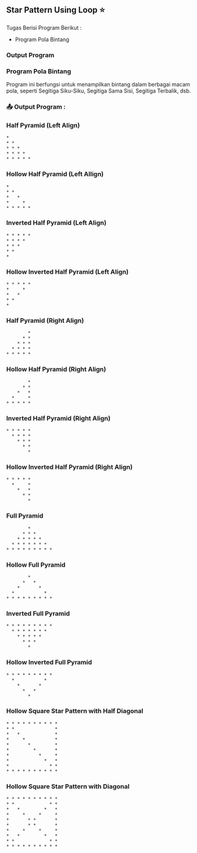 ## Star Pattern Using Loop ⭐

Tugas Berisi Program Berikut :

- Program Pola Bintang

### Output Program

### Program Pola Bintang

Program ini berfungsi untuk menampilkan bintang dalam berbagai macam pola, seperti Segitiga Siku-Siku, Segitiga Sama Sisi, Segitiga Terbalik, dsb.

### 📤 Output Program :

### Half Pyramid (Left Align)

    *
    * *
    * * *
    * * * *
    * * * * *

### Hollow Half Pyramid (Left Allign)

    *
    * *
    *   *
    *     *
    * * * * *

### Inverted Half Pyramid (Left Align)

    * * * * *
    * * * *
    * * *
    * *
    *

### Hollow Inverted Half Pyramid (Left Align)

    * * * * *
    *     *
    *   *
    * *
    *

### Half Pyramid (Right Align)

            *
          * *
        * * *
      * * * *
    * * * * *

### Hollow Half Pyramid (Right Align)

            *
          * *
        *   *
      *     *
    * * * * *

### Inverted Half Pyramid (Right Align)

    * * * * *
      * * * *
        * * *
          * *
            *

### Hollow Inverted Half Pyramid (Right Align)

    * * * * *
      *     *
        *   *
          * *
            *

### Full Pyramid

            *
          * * *
        * * * * *
      * * * * * * *
    * * * * * * * * *

### Hollow Full Pyramid

            *
          *   *
        *       *
      *           *
    * * * * * * * * *

### Inverted Full Pyramid

    * * * * * * * * *
      * * * * * * *
        * * * * *
          * * *
            *

### Hollow Inverted Full Pyramid

    * * * * * * * * *
      *           *
        *       *
          *   *
            *

### Hollow Square Star Pattern with Half Diagonal

    * * * * * * * * * *
    * *               *
    *   *             *
    *     *           *
    *       *         *
    *         *       *
    *           *     *
    *             *   *
    *               * *
    * * * * * * * * * *

### Hollow Square Star Pattern with Diagonal

    * * * * * * * * * *
    * *             * *
    *   *         *   *
    *     *     *     *
    *       * *       *
    *       * *       *
    *     *     *     *
    *   *         *   *
    * *             * *
    * * * * * * * * * *
